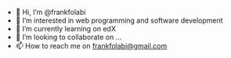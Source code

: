 - 👋 Hi, I’m @frankfolabi
- 👀 I’m interested in web programming and software development
- 🌱 I’m currently learning on edX
- 💞️ I’m looking to collaborate on ...
- 📫 How to reach me on frankfolabi@gmail.com

<!---
frankfolabi/frankfolabi is a ✨ special ✨ repository because its `README.md` (this file) appears on your GitHub profile.
You can click the Preview link to take a look at your changes.
--->

